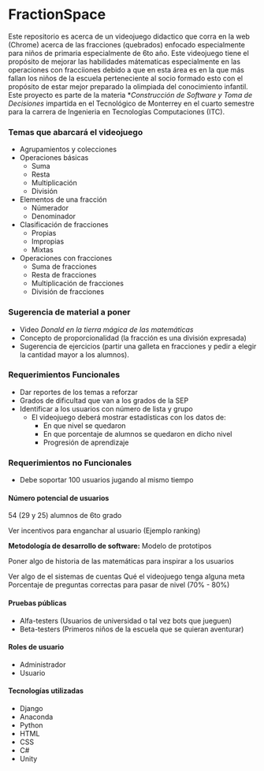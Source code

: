 # FractionSpace
Este repositorio es acerca de un videojuego didactico que corra en la web (Chrome) acerca de las fracciones (quebrados) enfocado especialmente para niños de primaria especialmente de 6to año. Este videojuego tiene el propósito de mejorar las habilidades mátematicas especialmente en las operaciones con fracciiones debido a que en esta área es en la que más fallan los niños de la escuela perteneciente al socio formado esto con el propósito de estar mejor preparado la olimpiada del conocimiento infantil. Este proyecto es parte de la materia **Construcción de Software y Toma de Decisiones* impartida en el Tecnológico de Monterrey en el cuarto semestre para la carrera de Ingenieria en Tecnologías Computaciones (ITC).

### Temas que abarcará el videojuego
- Agrupamientos y colecciones
- Operaciones básicas
	- Suma 
	- Resta
	- Multiplicación
	- División
- Elementos de una fracción
	- Númerador
	- Denominador
- Clasificación de fracciones
	- Propias 
	- Impropias
	- Mixtas
- Operaciones con fracciones
	- Suma de fracciones  
	- Resta de fracciones
	- Multiplicación de fracciones 
	- División de fracciones

### Sugerencia de material a poner
- Video *Donald en la tierra mágica de las matemáticas*
- Concepto de proporcionalidad (la fracción es una división expresada)
- Sugerencia de ejercicios (partir una galleta en fracciones y pedir a elegir la cantidad mayor a los alumnos). 


### Requerimientos Funcionales
- Dar reportes de los temas a reforzar 
- Grados de dificultad que van a los grados de la SEP
- Identificar a los usuarios con número de lista y grupo 
  -   El videojuego deberá mostrar estadísticas con los datos de:
		- En que nivel se quedaron
		- En que porcentaje de alumnos se quedaron en dicho nivel
		- Progresión de aprendizaje 

### Requerimientos no Funcionales
- Debe soportar 100 usuarios jugando al mismo tiempo 

#### Número potencial de usuarios
54 (29 y 25) alumnos de 6to grado

Ver incentivos para enganchar al usuario (Ejemplo ranking)

**Metodología de desarrollo de software:** Modelo de prototipos

Poner algo de historia de las matemáticas para inspirar a los usuarios

Ver algo de el sistemas de cuentas 
Qué el videojuego tenga alguna meta
Porcentaje de preguntas correctas para pasar de nivel (70% - 80%)

#### Pruebas públicas 
- Alfa-testers (Usuarios de universidad o tal vez bots que jueguen)
- Beta-testers (Primeros niños de la escuela que se quieran aventurar)


#### Roles de usuario 
- Administrador
- Usuario

#### Tecnologías utilizadas
- Django 
- Anaconda
- Python 
- HTML
- CSS
- C#
- Unity
